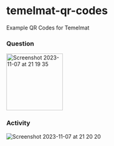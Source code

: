 # temelmat-qr-codes
Example QR Codes for Temelmat

### Question

<img width="148" alt="Screenshot 2023-11-07 at 21 19 35" src="https://github.com/Frission/temelmat-qr-codes/assets/24462047/71e00cd9-6016-4d92-9677-92e86a6ac9bb">

### Activity

![Screenshot 2023-11-07 at 21 20 20](https://github.com/Frission/temelmat-qr-codes/assets/24462047/c6f4e2e3-a5f0-493a-93fe-3f2b5707c077)
